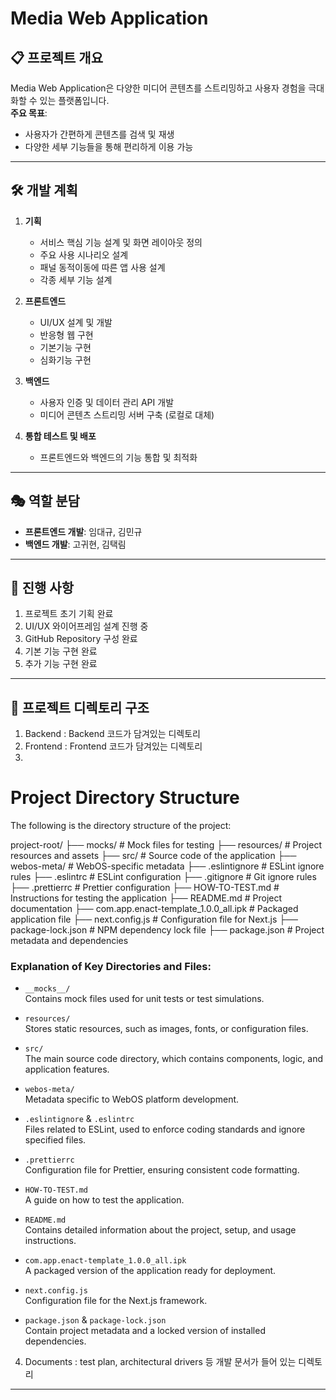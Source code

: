 # Media Web Application

## 📋 프로젝트 개요
Media Web Application은 다양한 미디어 콘텐츠를 스트리밍하고 사용자 경험을 극대화할 수 있는 플랫폼입니다.  
**주요 목표**:
- 사용자가 간편하게 콘텐츠를 검색 및 재생
- 다양한 세부 기능들을 통해 편리하게 이용 가능

---

## 🛠️ 개발 계획
1. **기획**  
   - 서비스 핵심 기능 설계 및 화면 레이아웃 정의  
   - 주요 사용 시나리오 설계
   - 패널 동적이동에 따른 앱 사용 설계
   - 각종 세부 기능 설계  

2. **프론트엔드**  
   - UI/UX 설계 및 개발  
   - 반응형 웹 구현
   - 기본기능 구현
   - 심화기능 구현

3. **백엔드**  
   - 사용자 인증 및 데이터 관리 API 개발  
   - 미디어 콘텐츠 스트리밍 서버 구축 (로컬로 대체)  

4. **통합 테스트 및 배포**  
   - 프론트엔드와 백엔드의 기능 통합 및 최적화  


---

## 🎭 역할 분담
- **프론트엔드 개발**: 임대규, 김민규  
- **백엔드 개발**: 고귀현, 김택림  

---

## 📌 진행 사항
1. 프로젝트 초기 기획 완료  
2. UI/UX 와이어프레임 설계 진행 중  
3. GitHub Repository 구성 완료
4. 기본 기능 구현 완료
5. 추가 기능 구현 완료
   
---

## 📂 프로젝트 디렉토리 구조
1. Backend : Backend 코드가 담겨있는 디렉토리
2. Frontend : Frontend 코드가 담겨있는 디렉토리
3. 


# Project Directory Structure

The following is the directory structure of the project:

project-root/ ├── mocks/ # Mock files for testing ├── resources/ # Project resources and assets ├── src/ # Source code of the application ├── webos-meta/ # WebOS-specific metadata ├── .eslintignore # ESLint ignore rules ├── .eslintrc # ESLint configuration ├── .gitignore # Git ignore rules ├── .prettierrc # Prettier configuration ├── HOW-TO-TEST.md # Instructions for testing the application ├── README.md # Project documentation ├── com.app.enact-template_1.0.0_all.ipk # Packaged application file ├── next.config.js # Configuration file for Next.js ├── package-lock.json # NPM dependency lock file ├── package.json # Project metadata and dependencies

### Explanation of Key Directories and Files:
- `__mocks__/`  
  Contains mock files used for unit tests or test simulations.

- `resources/`  
  Stores static resources, such as images, fonts, or configuration files.

- `src/`  
  The main source code directory, which contains components, logic, and application features.

- `webos-meta/`  
  Metadata specific to WebOS platform development.

- `.eslintignore` & `.eslintrc`  
  Files related to ESLint, used to enforce coding standards and ignore specified files.

- `.prettierrc`  
  Configuration file for Prettier, ensuring consistent code formatting.

- `HOW-TO-TEST.md`  
  A guide on how to test the application.

- `README.md`  
  Contains detailed information about the project, setup, and usage instructions.

- `com.app.enact-template_1.0.0_all.ipk`  
  A packaged version of the application ready for deployment.

- `next.config.js`  
  Configuration file for the Next.js framework.

- `package.json` & `package-lock.json`  
  Contain project metadata and a locked version of installed dependencies.


4. Documents : test plan, architectural drivers 등 개발 문서가 들어 있는 디렉토리

---
